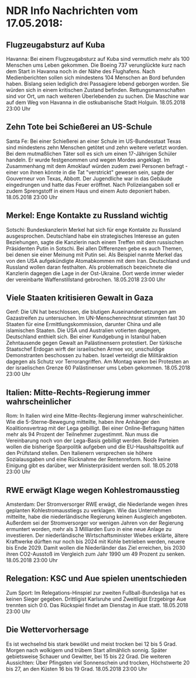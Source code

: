 # NDR Info Nachrichten vom 17.05.2018:


## Flugzeugabsturz auf Kuba
Havanna: Bei einem Flugzeugabsturz auf Kuba sind vermutlich mehr als 100 Menschen ums Leben gekommen. Die Boeing 737 verunglückte kurz nach dem Start in Havanna noch in der Nähe des Flughafens. Nach Medienberichten sollen sich mindestens 104 Menschen an Bord befunden haben. Bislang seien lediglich drei Passagiere lebend geborgen worden. Sie würden sich in einem kritischen Zustand befinden. Rettungsmannschaften sind vor Ort, um nach weiteren Überlebenden zu suchen. Die Maschine war auf dem Weg von Havanna in die ostkubanische Stadt Holguín. 18.05.2018 23:00 Uhr 

## Zehn Tote bei Schießerei an US-Schule
Santa Fe: Bei einer Schießerei an einer Schule im US-Bundesstaat Texas sind mindestens zehn Menschen getötet und zehn weitere verletzt worden. Bei dem mutmaßlichen Täter soll es sich um einen 17-Jährigen Schüler handeln. Er wurde festgenommen und wegen Mordes angeklagt. Im Zusammenhang mit dem Amoklauf würden zudem zwei Personen befragt - einer von ihnen könnte in die Tat "verstrickt" gewesen sein, sagte der Gouverneur von Texas, Abbott. Der Jugendliche war in das Gebäude eingedrungen und hatte das Feuer eröffnet. Nach Polizeiangaben soll er zudem Sprengstoff in einem Haus und einem Auto deponiert haben. 18.05.2018 23:00 Uhr 

## Merkel: Enge Kontakte zu Russland wichtig
Sotschi:	Bundeskanzlerin Merkel hat sich für enge Kontakte zu Russland ausgesprochen. Deutschland habe ein strategisches Interesse an guten Beziehungen, sagte die Kanzlerin nach einem Treffen mit dem russischen Präsidenten Putin in Sotschi. Bei allen Differenzen gebe es auch Themen, bei denen sie einer Meinung mit Putin sei. Als Beispiel nannte Merkel das von den USA aufgekündigte Atomabkommen mit dem Iran. Deutschland und Russland wollen daran festhalten. Als problematisch bezeichnete die Kanzlerin dagegen die Lage in der Ost-Ukraine. Dort werde immer wieder der vereinbarte Waffenstillstand gebrochen. 18.05.2018 23:00 Uhr 

## Viele Staaten kritisieren Gewalt in Gaza
Genf: Die UN hat beschlossen, die blutigen Auseinandersetzungen am Gazastreifen zu untersuchen. Im UN-Menschenrechtsrat stimmten fast 30 Staaten für eine Ermittlungskommission, darunter China und alle islamischen Staaten. Die USA und Australien votierten dagegen, Deutschland enthielt sich. Bei einer Kundgebung in Istanbul haben Zehntausende gegen Gewalt an Palästinensern protestiert. Der türkische Staatschef Erdogan wirft der israelischen Armee vor, unschuldige Demonstranten beschossen zu haben. Israel verteidigt die Militäraktion dagegen als Schutz vor Terrorangriffen. Am Montag waren bei Protesten an der israelischen Grenze 60 Palästinenser ums Leben gekommen. 18.05.2018 23:00 Uhr 

## Italien: Mitte-Rechts-Regierung immer wahrscheinlicher
Rom: In Italien wird eine Mitte-Rechts-Regierung immer wahrscheinlicher. Wie die 5-Sterne-Bewegung mitteilte, haben ihre Anhänger den Koalitionsvertrag mit der Lega gebilligt. Bei einer Online-Befragung hätten mehr als 94 Prozent der Teilnehmer zugestimmt. Nun muss die Vereinbarung noch von der Lega-Basis gebilligt werden. Beide Parteien wollen die bisherige Sparpolitik aufgeben und die EU-Haushaltspolitik auf den Prüfstand stellen. Den Italienern versprechen sie höhere Sozialausgaben und eine Rücknahme der Rentenreform. Noch keine Einigung gibt es darüber, wer Ministerpräsident werden soll. 18.05.2018 23:00 Uhr 

## RWE erwägt Klage wegen Kohlestromausstieg
Amsterdam: Der Stromversorger RWE erwägt, die Niederlande wegen ihres geplanten Kohlestromausstiegs zu verklagen. Wie das Unternehmen mitteilte, habe die niederländische Regierung keinen Ausgleich angeboten. Außerdem sei der Stromversorger vor wenigen Jahren von der Regierung ermuntert worden, mehr als 3 Milliarden Euro in eine neue Anlage zu investieren. Der niederländische Wirtschaftsminister Wiebes erklärte, ältere Kraftwerke dürften nur noch bis 2024 mit Kohle betrieben werden, neuere bis Ende 2029. Damit wollen die Niederländer das Ziel erreichen, bis 2030 ihren CO2-Ausstoß im Vergleich zum Jahr 1990 um 49 Prozent zu senken. 18.05.2018 23:00 Uhr 

## Relegation: KSC und Aue spielen unentschieden
Zum Sport: Im Relegations-Hinspiel zur zweiten Fußball-Bundesliga hat es keinen Sieger gegeben. Drittligist Karlsruhe und Zweitligist Erzgebirge Aue trennten sich 0:0. Das Rückspiel findet am Dienstag in Aue statt. 18.05.2018 23:00 Uhr 

## Die Wettervorhersage
Es ist wechselnd bis stark bewölkt und meist trocken bei 12 bis 5 Grad. Morgen nach wolkigem und trübem Start allmählich sonnig. Später gebietsweise Schauer und Gewitter, bei 15 bis 22 Grad. Die weiteren Aussichten: Über Pfingsten viel Sonnenschein und trocken, Höchstwerte 20 bis 27, an den Küsten 16 bis 19 Grad. 18.05.2018 23:00 Uhr 
